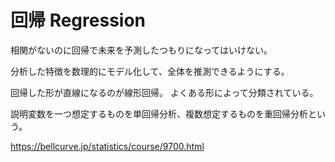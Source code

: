 # 回帰 Regression

相関がないのに回帰で未来を予測したつもりになってはいけない。

分析した特徴を数理的にモデル化して、全体を推測できるようにする。

回帰した形が直線になるのが線形回帰。
よくある形によって分類されている。

説明変数を一つ想定するものを単回帰分析、複数想定するものを重回帰分析という。

https://bellcurve.jp/statistics/course/9700.html
